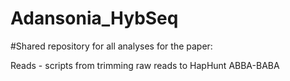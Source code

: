 # Adansonia_HybSeq
#Shared repository for all analyses for the paper:


Reads - scripts from trimming raw reads to HapHunt
ABBA-BABA
